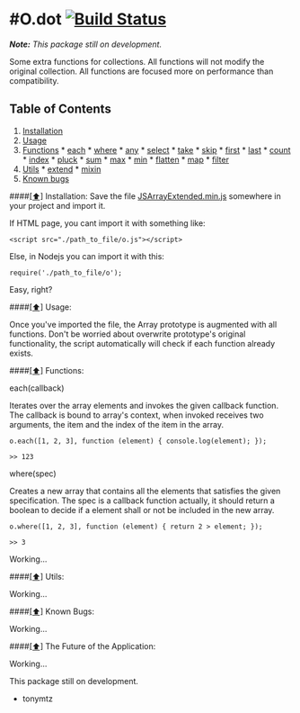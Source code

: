 #<a name='title'>O.dot</a> [![Build Status](https://travis-ci.org/TonyMtz/o-dot.svg?branch=master)](https://travis-ci.org/TonyMtz/o-dot)
===
***Note:** This package still on development.*

Some extra functions for collections. All functions will not modify the original collection. All functions are focused more on performance than compatibility.

## <a name='toc'>Table of Contents</a>

  1. [Installation](#installation)
  1. [Usage](#usage)
  1. [Functions](#functions)
    * [each](#each)
    * [where](#where)
    * [any](#any)
    * [select](#select)
    * [take](#take)
    * [skip](#skip)
    * [first](#first)
    * [last](#last)
    * [count](#count)
    * [index](#index)
    * [pluck](#pluck)
    * [sum](#sum)
    * [max](#max)
    * [min](#min)
    * [flatten](#flatten)
    * [map](#map)
    * [filter](#filter)
  1. [Utils](#utils)
    * [extend](#extend)
    * [mixin](#mixin)
  1. [Known bugs](#bugs)

####[[⬆]](#toc) <a name='installation'>Installation:</a>
Save the file [JSArrayExtended.min.js](https://raw.githubusercontent.com/TonyMtz/JSArrayExtended/master/dist/JSArrayExtended.min.js) somewhere in your project and import it.

If HTML page, you cant import it with something like:

```
<script src="./path_to_file/o.js"></script>
```

Else, in Nodejs you can import it with this:

```
require('./path_to_file/o');
```
Easy, right?

####[[⬆]](#toc) <a name='usage'>Usage:</a>

Once you've imported the file, the Array prototype is augmented with all functions. Don't be worried about overwrite prototype's original functionality, the script automatically will check if each function already exists.

####[[⬆]](#toc) <a name='functions'>Functions:</a>

<a name='each'>each(callback)</a>

Iterates over the array elements and invokes the given callback function. The callback is bound to array's context, when invoked receives two arguments, the item and the index of the item in the array.

```
o.each([1, 2, 3], function (element) { console.log(element); });

>> 123
```

<a name='where'>where(spec)</a>

Creates a new array that contains all the elements that satisfies the given specification. The spec is a callback function actually, it should return a boolean to decide if a element shall or not be included in the new array.

```
o.where([1, 2, 3], function (element) { return 2 > element; });

>> 3
```

<a name=''></a>

Working...

####[[⬆]](#utils) <a name='bugs'>Utils:</a>

Working...

####[[⬆]](#toc) <a name='bugs'>Known Bugs:</a>

Working...

####[[⬆]](#toc) <a name='future'>The Future of the Application:</a>

Working...

This package still on development.
- tonymtz
